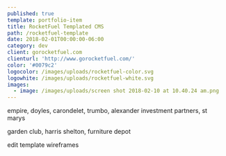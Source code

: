 ```yaml
---
published: true
template: portfolio-item
title: RocketFuel Templated CMS
path: /rocketfuel-template
date: 2018-02-01T00:00:00-06:00
category: dev
client: gorocketfuel.com
clienturl: 'http://www.gorocketfuel.com/'
color: '#0079c2'
logocolor: /images/uploads/rocketfuel-color.svg
logowhite: /images/uploads/rocketfuel-white.svg
images:
  - image: /images/uploads/screen shot 2018-02-10 at 10.40.24 am.png
---
```


empire, doyles, carondelet, trumbo, alexander investment partners, st marys

garden club, harris shelton, furniture depot

edit template wireframes
